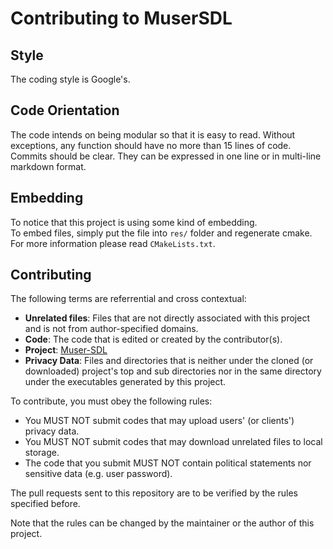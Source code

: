 # Contributing to MuserSDL

## Style

The coding style is Google's.

##  Code Orientation

The code intends on being modular so that it is easy to read. Without exceptions, any function should have no more than 15 lines of code.  
Commits should be clear. They can be expressed in one line or in multi-line markdown format.

## Embedding

To notice that this project is using some kind of embedding.  
To embed files, simply put the file into `res/` folder and regenerate cmake.  
For more information please read `CMakeLists.txt`.

## Contributing
The following terms are referrential and cross contextual:  
+ **Unrelated files**: Files that are not directly associated with this project and is not from author-specified domains.
+ **Code**: The code that is edited or created by the contributor(s).
+ **Project**: [Muser-SDL](https://github.com/QiuFeng54321/muser-SDL)
+ **Privacy Data**: Files and directories that is neither under the cloned (or downloaded) project's top and sub directories nor in the same directory under the executables generated by this project.

To contribute, you must obey the following rules:  
+ You MUST NOT submit codes that may upload users' (or clients') privacy data.
+ You MUST NOT submit codes that may download unrelated files to local storage.
+ The code that you submit MUST NOT contain political statements nor sensitive data (e.g. user password).

The pull requests sent to this repository are to be verified by the rules specified before.

Note that the rules can be changed by the maintainer or the author of this project.
